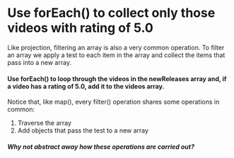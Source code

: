 # Use forEach() to collect only those videos with rating of 5.0

Like projection, filtering an array is also a very common operation. To filter an array we apply a test to each item in the array and collect the items that pass into a new array.

#### Use forEach() to loop through the videos in the newReleases array and, if a video has a rating of 5.0, add it to the videos array.

Notice that, like map(), every filter() operation shares some operations in common:

1. Traverse the array
2. Add objects that pass the test to a new array

##### Why not abstract away how these operations are carried out?